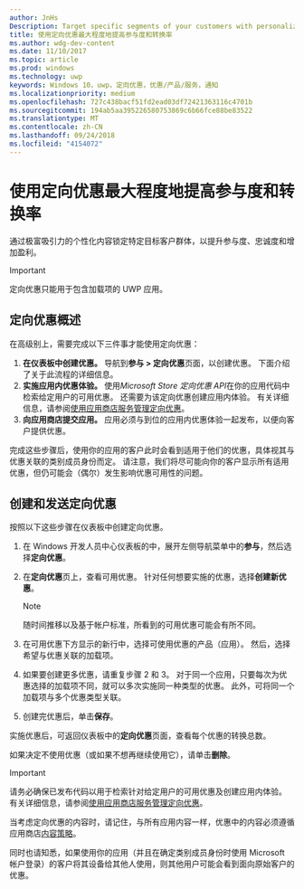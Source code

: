 ```yaml
---
author: JnHs
Description: Target specific segments of your customers with personalized content to increase engagement, retention, and monetization.
title: 使用定向优惠最大程度地提高参与度和转换率
ms.author: wdg-dev-content
ms.date: 11/10/2017
ms.topic: article
ms.prod: windows
ms.technology: uwp
keywords: Windows 10，uwp，定向优惠，优惠/产品/服务，通知
ms.localizationpriority: medium
ms.openlocfilehash: 727c438bacf51fd2ead03df72421363116c4701b
ms.sourcegitcommit: 194ab5aa395226580753869c6b66fce88be83522
ms.translationtype: MT
ms.contentlocale: zh-CN
ms.lasthandoff: 09/24/2018
ms.locfileid: "4154072"
---
```

# <a name="use-targeted-offers-to-maximize-engagement-and-conversions"></a>使用定向优惠最大程度地提高参与度和转换率

通过极富吸引力的个性化内容锁定特定目标客户群体，以提升参与度、忠诚度和增加盈利。

> [!IMPORTANT]
> 定向优惠只能用于包含加载项的 UWP 应用。

## <a name="targeted-offer-overview"></a>定向优惠概述

在高级别上，需要完成以下三件事才能使用定向优惠：

1. **在仪表板中创建优惠。** 导航到**参与 > 定向优惠**页面，以创建优惠。 下面介绍了关于此流程的详细信息。
2. **实施应用内优惠体验。** 使用*Microsoft Store 定向优惠 API*在你的应用代码中检索给定用户的可用优惠。 还需要为该定向优惠创建应用内体验。 有关详细信息，请参阅[使用应用商店服务管理定向优惠](../monetize/manage-targeted-offers-using-windows-store-services.md)。
3. **向应用商店提交应用。** 应用必须与到位的应用内优惠体验一起发布，以便向客户提供优惠。

完成这些步骤后，使用你的应用的客户此时会看到适用于他们的优惠，具体视其与优惠关联的类别成员身份而定。 请注意，我们将尽可能向你的客户显示所有适用优惠，但仍可能会（偶尔）发生影响优惠可用性的问题。


## <a name="to-create-and-send-a-targeted-offer"></a>创建和发送定向优惠

按照以下这些步骤在仪表板中创建定向优惠。

1.  在 Windows 开发人员中心仪表板的中，展开左侧导航菜单中的**参与**，然后选择**定向优惠**。
2.  在**定向优惠**页上，查看可用优惠。 针对任何想要实施的优惠，选择**创建新优惠**。

    > [!NOTE]
    > 随时间推移以及基于帐户标准，所看到的可用优惠可能会有所不同。

3.  在可用优惠下方显示的新行中，选择可使用优惠的产品（应用）。 然后，选择希望与优惠关联的加载项。
4.  如果要创建更多优惠，请重复步骤 2 和 3。 对于同一个应用，只要每次为优惠选择的加载项不同，就可以多次实施同一种类型的优惠。 此外，可将同一个加载项与多个优惠类型关联。
5.  创建完优惠后，单击**保存**。

实施优惠后，可返回仪表板中的**定向优惠**页面，查看每个优惠的转换总数。

如果决定不使用优惠（或如果不想再继续使用它），请单击**删除**。

> [!IMPORTANT]
> 请务必确保已发布代码以用于检索针对给定用户的可用优惠及创建应用内体验。 有关详细信息，请参阅[使用应用商店服务管理定向优惠](../monetize/manage-targeted-offers-using-windows-store-services.md)。
>
> 当考虑定向优惠的内容时，请记住，与所有应用内容一样，优惠中的内容必须遵循应用商店[内容策略](https://docs.microsoft.com/en-us/legal/windows/agreements/store-policies)。
>
> 同时也请知悉，如果使用你的应用（并且在确定类别成员身份时使用 Microsoft 帐户登录）的客户将其设备给其他人使用，则其他用户可能会看到面向原始客户的优惠。

